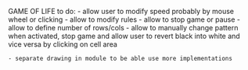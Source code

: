 GAME OF LIFE
    to do:
    - allow user to modify speed
        probably by mouse wheel or clicking
    - allow to modify rules
    - allow to stop game or pause
    - allow to define number of rows/cols
    - allow to manually change pattern
        when activated, stop game and allow user
        to revert black into white and vice versa
        by clicking on cell area
     
    - separate drawing in module to be able use more implementations